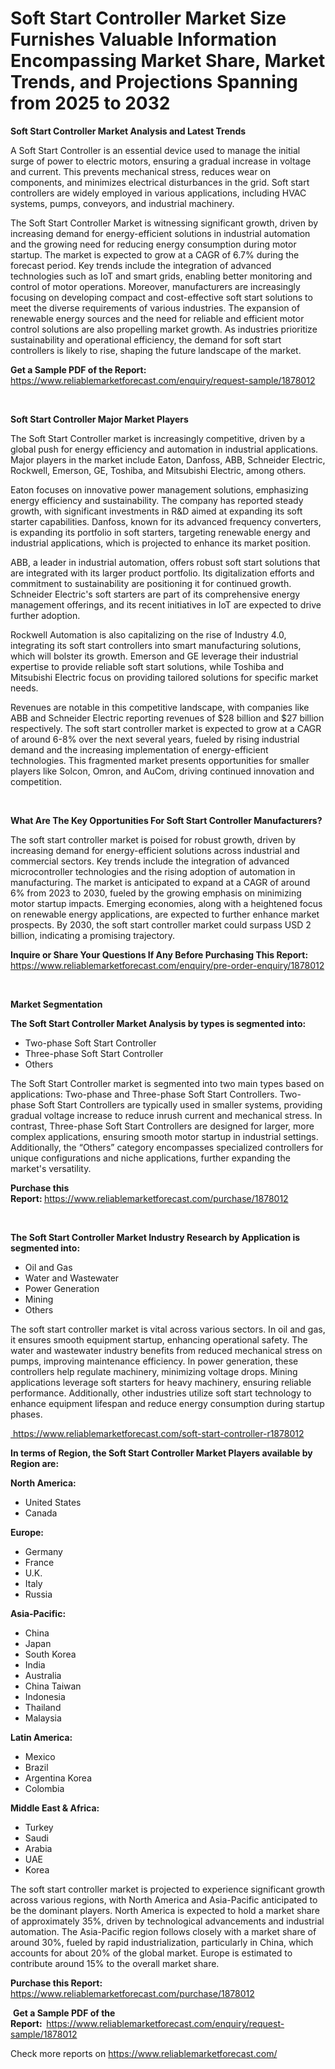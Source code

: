 <p><h1>Soft Start Controller Market Size Furnishes Valuable Information Encompassing Market Share, Market Trends, and Projections Spanning from 2025 to 2032</h1></p><p><strong>Soft Start Controller Market Analysis and Latest Trends</strong></p>
<p><p>A Soft Start Controller is an essential device used to manage the initial surge of power to electric motors, ensuring a gradual increase in voltage and current. This prevents mechanical stress, reduces wear on components, and minimizes electrical disturbances in the grid. Soft start controllers are widely employed in various applications, including HVAC systems, pumps, conveyors, and industrial machinery.</p><p>The Soft Start Controller Market is witnessing significant growth, driven by increasing demand for energy-efficient solutions in industrial automation and the growing need for reducing energy consumption during motor startup. The market is expected to grow at a CAGR of 6.7% during the forecast period. Key trends include the integration of advanced technologies such as IoT and smart grids, enabling better monitoring and control of motor operations. Moreover, manufacturers are increasingly focusing on developing compact and cost-effective soft start solutions to meet the diverse requirements of various industries. The expansion of renewable energy sources and the need for reliable and efficient motor control solutions are also propelling market growth. As industries prioritize sustainability and operational efficiency, the demand for soft start controllers is likely to rise, shaping the future landscape of the market.</p></p>
<p><strong>Get a Sample PDF of the Report:&nbsp;</strong> <a href="https://www.reliablemarketforecast.com/enquiry/request-sample/1878012?utm_campaign=3539&utm_medium=2&utm_source=Github&utm_content=ia&utm_term=11042025&utm_id=soft-start-controller">https://www.reliablemarketforecast.com/enquiry/request-sample/1878012</a></p>
<p>&nbsp;</p>
<p><strong>Soft Start Controller Major Market Players</strong></p>
<p><p>The Soft Start Controller market is increasingly competitive, driven by a global push for energy efficiency and automation in industrial applications. Major players in the market include Eaton, Danfoss, ABB, Schneider Electric, Rockwell, Emerson, GE, Toshiba, and Mitsubishi Electric, among others.</p><p>Eaton focuses on innovative power management solutions, emphasizing energy efficiency and sustainability. The company has reported steady growth, with significant investments in R&D aimed at expanding its soft starter capabilities. Danfoss, known for its advanced frequency converters, is expanding its portfolio in soft starters, targeting renewable energy and industrial applications, which is projected to enhance its market position.</p><p>ABB, a leader in industrial automation, offers robust soft start solutions that are integrated with its larger product portfolio. Its digitalization efforts and commitment to sustainability are positioning it for continued growth. Schneider Electric's soft starters are part of its comprehensive energy management offerings, and its recent initiatives in IoT are expected to drive further adoption.</p><p>Rockwell Automation is also capitalizing on the rise of Industry 4.0, integrating its soft start controllers into smart manufacturing solutions, which will bolster its growth. Emerson and GE leverage their industrial expertise to provide reliable soft start solutions, while Toshiba and Mitsubishi Electric focus on providing tailored solutions for specific market needs.</p><p>Revenues are notable in this competitive landscape, with companies like ABB and Schneider Electric reporting revenues of $28 billion and $27 billion respectively. The soft start controller market is expected to grow at a CAGR of around 6-8% over the next several years, fueled by rising industrial demand and the increasing implementation of energy-efficient technologies. This fragmented market presents opportunities for smaller players like Solcon, Omron, and AuCom, driving continued innovation and competition.</p></p>
<p>&nbsp;</p>
<p><strong>What Are The Key Opportunities For Soft Start Controller Manufacturers?</strong></p>
<p><p>The soft start controller market is poised for robust growth, driven by increasing demand for energy-efficient solutions across industrial and commercial sectors. Key trends include the integration of advanced microcontroller technologies and the rising adoption of automation in manufacturing. The market is anticipated to expand at a CAGR of around 6% from 2023 to 2030, fueled by the growing emphasis on minimizing motor startup impacts. Emerging economies, along with a heightened focus on renewable energy applications, are expected to further enhance market prospects. By 2030, the soft start controller market could surpass USD 2 billion, indicating a promising trajectory.</p></p>
<p><strong>Inquire or Share Your Questions If Any Before Purchasing This Report:</strong> <a href="https://www.reliablemarketforecast.com/enquiry/pre-order-enquiry/1878012?utm_campaign=3539&utm_medium=2&utm_source=Github&utm_content=ia&utm_term=11042025&utm_id=soft-start-controller">https://www.reliablemarketforecast.com/enquiry/pre-order-enquiry/1878012</a></p>
<p>&nbsp;</p>
<p><strong>Market Segmentation</strong></p>
<p><strong>The Soft Start Controller Market Analysis by types is segmented into:</strong></p>
<p><ul><li>Two-phase Soft Start Controller</li><li>Three-phase Soft Start Controller</li><li>Others</li></ul></p>
<p><p>The Soft Start Controller market is segmented into two main types based on applications: Two-phase and Three-phase Soft Start Controllers. Two-phase Soft Start Controllers are typically used in smaller systems, providing gradual voltage increase to reduce inrush current and mechanical stress. In contrast, Three-phase Soft Start Controllers are designed for larger, more complex applications, ensuring smooth motor startup in industrial settings. Additionally, the “Others” category encompasses specialized controllers for unique configurations and niche applications, further expanding the market's versatility.</p></p>
<p><strong>Purchase this Report:&nbsp;</strong><a href="https://www.reliablemarketforecast.com/purchase/1878012?utm_campaign=3539&utm_medium=2&utm_source=Github&utm_content=ia&utm_term=11042025&utm_id=soft-start-controller">https://www.reliablemarketforecast.com/purchase/1878012</a></p>
<p>&nbsp;</p>
<p><strong>The Soft Start Controller Market Industry Research by Application is segmented into:</strong></p>
<p><ul><li>Oil and Gas</li><li>Water and Wastewater</li><li>Power Generation</li><li>Mining</li><li>Others</li></ul></p>
<p><p>The soft start controller market is vital across various sectors. In oil and gas, it ensures smooth equipment startup, enhancing operational safety. The water and wastewater industry benefits from reduced mechanical stress on pumps, improving maintenance efficiency. In power generation, these controllers help regulate machinery, minimizing voltage drops. Mining applications leverage soft starters for heavy machinery, ensuring reliable performance. Additionally, other industries utilize soft start technology to enhance equipment lifespan and reduce energy consumption during startup phases.</p></p>
<p><a href="https://www.reliablemarketforecast.com/soft-start-controller-r1878012?utm_campaign=3539&utm_medium=2&utm_source=Github&utm_content=ia&utm_term=11042025&utm_id=soft-start-controller">&nbsp;https://www.reliablemarketforecast.com/soft-start-controller-r1878012</a></p>
<p><strong>In terms of Region, the Soft Start Controller Market Players available by Region are:</strong></p>
<p>
    <p> <strong> North America: </strong>
        <ul>
            <li>United States</li>
            <li>Canada</li>
        </ul>
        </p> 
    <p> <strong> Europe: </strong>
        <ul>
            <li>Germany</li>
            <li>France</li>
            <li>U.K.</li>
            <li>Italy</li>
            <li>Russia</li>
        </ul>
        </p> 
    <p> <strong> Asia-Pacific: </strong>
        <ul>
            <li>China</li>
            <li>Japan</li>
            <li>South Korea</li>
            <li>India</li>
            <li>Australia</li>
            <li>China Taiwan</li>
            <li>Indonesia</li>
            <li>Thailand</li>
            <li>Malaysia</li>
        </ul>
        </p> 
    <p> <strong> Latin America: </strong>
        <ul>
            <li>Mexico</li>
            <li>Brazil</li>
            <li>Argentina Korea</li>
            <li>Colombia</li>
        </ul>
        </p> 
    <p> <strong> Middle East & Africa: </strong>
        <ul>
            <li>Turkey</li>
            <li>Saudi</li>
            <li>Arabia</li>
            <li>UAE</li>
            <li>Korea</li>
        </ul>
    </p>
    </p>
<p><p>The soft start controller market is projected to experience significant growth across various regions, with North America and Asia-Pacific anticipated to be the dominant players. North America is expected to hold a market share of approximately 35%, driven by technological advancements and industrial automation. The Asia-Pacific region follows closely with a market share of around 30%, fueled by rapid industrialization, particularly in China, which accounts for about 20% of the global market. Europe is estimated to contribute around 15% to the overall market share.</p></p>
<p><strong>Purchase this Report: </strong><a href="https://www.reliablemarketforecast.com/purchase/1878012?utm_campaign=3539&utm_medium=2&utm_source=Github&utm_content=ia&utm_term=11042025&utm_id=soft-start-controller">https://www.reliablemarketforecast.com/purchase/1878012</a></p>
<p>&nbsp;<strong>Get a Sample PDF of the Report:&nbsp;&nbsp;</strong><a href="https://www.reliablemarketforecast.com/enquiry/request-sample/1878012?utm_campaign=3539&utm_medium=2&utm_source=Github&utm_content=ia&utm_term=11042025&utm_id=soft-start-controller">https://www.reliablemarketforecast.com/enquiry/request-sample/1878012</a></p>
<p><strong></strong></p>
<p>Check more reports on <a href="https://www.reliablemarketforecast.com/?utm_campaign=3539&utm_medium=2&utm_source=Github&utm_content=ia&utm_term=11042025&utm_id=soft-start-controller">https://www.reliablemarketforecast.com/</a></p>